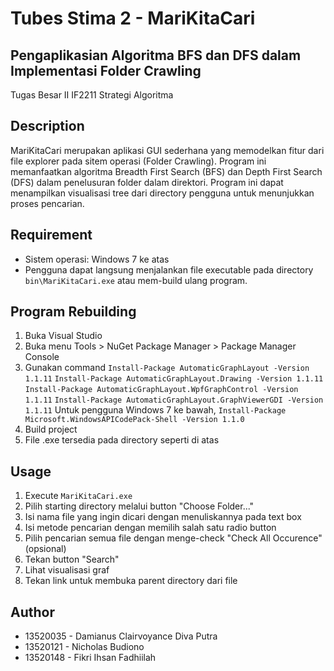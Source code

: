 # Tubes Stima 2 - MariKitaCari

## Pengaplikasian Algoritma BFS dan DFS dalam Implementasi Folder Crawling

Tugas Besar II IF2211 Strategi Algoritma

## Description
MariKitaCari merupakan aplikasi GUI sederhana yang memodelkan fitur dari file explorer pada sitem operasi (Folder Crawling). Program ini memanfaatkan algoritma Breadth First Search (BFS) dan Depth First Search (DFS) dalam penelusuran folder dalam direktori. Program ini dapat menampilkan visualisasi tree dari directory pengguna untuk menunjukkan proses pencarian.

## Requirement
- Sistem operasi: Windows 7 ke atas
- Pengguna dapat langsung menjalankan file executable pada directory ```bin\MariKitaCari.exe``` atau mem-build ulang program.

## Program Rebuilding
1. Buka Visual Studio
2. Buka menu Tools > NuGet Package Manager > Package Manager Console
3. Gunakan command
```Install-Package AutomaticGraphLayout -Version 1.1.11```
```Install-Package AutomaticGraphLayout.Drawing -Version 1.1.11```
```Install-Package AutomaticGraphLayout.WpfGraphControl -Version 1.1.11```
```Install-Package AutomaticGraphLayout.GraphViewerGDI -Version 1.1.11```
Untuk pengguna Windows 7 ke bawah,
```Install-Package Microsoft.WindowsAPICodePack-Shell -Version 1.1.0```
4. Build project
5. File .exe tersedia pada directory seperti di atas

## Usage

1. Execute ```MariKitaCari.exe```
2. Pilih starting directory melalui button "Choose Folder..."
3. Isi nama file yang ingin dicari dengan menuliskannya pada text box
4. Isi metode pencarian dengan memilih salah satu radio button
5. Pilih pencarian semua file dengan menge-check "Check All Occurence" (opsional)
6. Tekan button "Search"
7. Lihat visualisasi graf
8. Tekan link untuk membuka parent directory dari file

## Author
- 13520035 - Damianus Clairvoyance Diva Putra
- 13520121 - Nicholas Budiono
- 13520148 - Fikri Ihsan Fadhiilah
